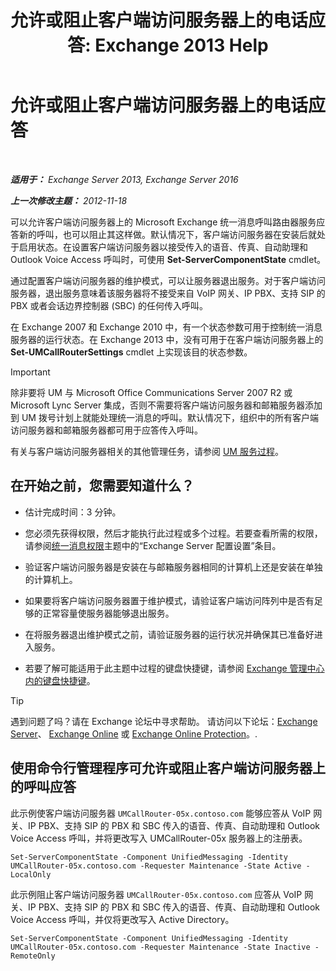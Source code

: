 ﻿---
title: '允许或阻止客户端访问服务器上的电话应答: Exchange 2013 Help'
TOCTitle: 允许或阻止客户端访问服务器上的电话应答
ms:assetid: 8287bb78-2621-4b80-a128-8f2ccd67923a
ms:mtpsurl: https://technet.microsoft.com/zh-cn/library/Bb123529(v=EXCHG.150)
ms:contentKeyID: 50556606
ms.date: 01/11/2018
mtps_version: v=EXCHG.150
ms.translationtype: HT
---

# 允许或阻止客户端访问服务器上的电话应答

 

_**适用于：** Exchange Server 2013, Exchange Server 2016_

_**上一次修改主题：** 2012-11-18_

可以允许客户端访问服务器上的 Microsoft Exchange 统一消息呼叫路由器服务应答新的呼叫，也可以阻止其这样做。默认情况下，客户端访问服务器在安装后就处于启用状态。在设置客户端访问服务器以接受传入的语音、传真、自动助理和 Outlook Voice Access 呼叫时，可使用 **Set-ServerComponentState** cmdlet。

通过配置客户端访问服务器的维护模式，可以让服务器退出服务。对于客户端访问服务器，退出服务意味着该服务器将不接受来自 VoIP 网关、IP PBX、支持 SIP 的 PBX 或者会话边界控制器 (SBC) 的任何传入呼叫。

在 Exchange 2007 和 Exchange 2010 中，有一个状态参数可用于控制统一消息服务器的运行状态。在 Exchange 2013 中，没有可用于在客户端访问服务器上的 **Set-UMCallRouterSettings** cmdlet 上实现该目的状态参数。

> [!important]
> 除非要将 UM 与 Microsoft Office Communications Server 2007 R2 或 Microsoft Lync Server 集成，否则不需要将客户端访问服务器和邮箱服务器添加到 UM 拨号计划上就能处理统一消息的呼叫。默认情况下，组织中的所有客户端访问服务器和邮箱服务器都可用于应答传入呼叫。


有关与客户端访问服务器相关的其他管理任务，请参阅 [UM 服务过程](um-services-procedures-exchange-2013-help.md)。

## 在开始之前，您需要知道什么？

  - 估计完成时间：3 分钟。

  - 您必须先获得权限，然后才能执行此过程或多个过程。若要查看所需的权限，请参阅[统一消息权限](unified-messaging-permissions-exchange-2013-help.md)主题中的“Exchange Server 配置设置”条目。

  - 验证客户端访问服务器是安装在与邮箱服务器相同的计算机上还是安装在单独的计算机上。

  - 如果要将客户端访问服务器置于维护模式，请验证客户端访问阵列中是否有足够的正常容量使服务器能够退出服务。

  - 在将服务器退出维护模式之前，请验证服务器的运行状况并确保其已准备好进入服务。

  - 若要了解可能适用于此主题中过程的键盘快捷键，请参阅 [Exchange 管理中心内的键盘快捷键](keyboard-shortcuts-in-the-exchange-admin-center-exchange-online-protection-help.md)。

> [!tip]
> 遇到问题了吗？请在 Exchange 论坛中寻求帮助。 请访问以下论坛：<a href="https://go.microsoft.com/fwlink/p/?linkid=60612">Exchange Server</a>、 <a href="https://go.microsoft.com/fwlink/p/?linkid=267542">Exchange Online</a> 或 <a href="https://go.microsoft.com/fwlink/p/?linkid=285351">Exchange Online Protection</a>。.


## 使用命令行管理程序可允许或阻止客户端访问服务器上的呼叫应答

此示例使客户端访问服务器 `UMCallRouter-05x.contoso.com` 能够应答从 VoIP 网关、IP PBX、支持 SIP 的 PBX 和 SBC 传入的语音、传真、自动助理和 Outlook Voice Access 呼叫，并将更改写入 UMCallRouter-05x 服务器上的注册表。

    Set-ServerComponentState -Component UnifiedMessaging -Identity UMCallRouter-05x.contoso.com -Requester Maintenance -State Active -LocalOnly

此示例阻止客户端访问服务器 `UMCallRouter-05x.contoso.com` 应答从 VoIP 网关、IP PBX、支持 SIP 的 PBX 和 SBC 传入的语音、传真、自动助理和 Outlook Voice Access 呼叫，并仅将更改写入 Active Directory。

    Set-ServerComponentState -Component UnifiedMessaging -Identity UMCallRouter-05x.contoso.com -Requester Maintenance -State Inactive -RemoteOnly

